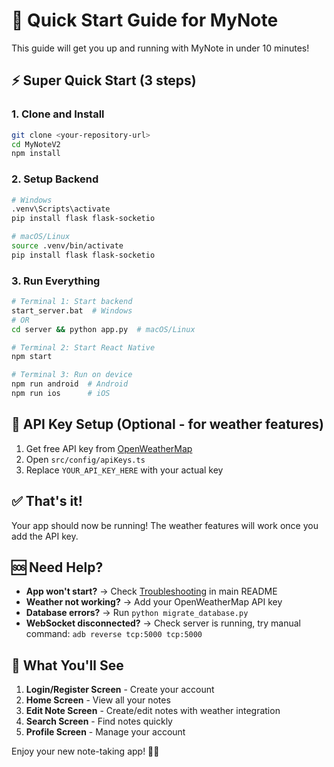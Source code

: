 # 🚀 Quick Start Guide for MyNote

This guide will get you up and running with MyNote in under 10 minutes!

## ⚡ Super Quick Start (3 steps)

### 1. Clone and Install
```bash
git clone <your-repository-url>
cd MyNoteV2
npm install
```

### 2. Setup Backend
```bash
# Windows
.venv\Scripts\activate
pip install flask flask-socketio

# macOS/Linux
source .venv/bin/activate
pip install flask flask-socketio
```

### 3. Run Everything
```bash
# Terminal 1: Start backend
start_server.bat  # Windows
# OR
cd server && python app.py  # macOS/Linux

# Terminal 2: Start React Native
npm start

# Terminal 3: Run on device
npm run android  # Android
npm run ios      # iOS
```

## 🔑 API Key Setup (Optional - for weather features)

1. Get free API key from [OpenWeatherMap](https://openweathermap.org/api)
2. Open `src/config/apiKeys.ts`
3. Replace `YOUR_API_KEY_HERE` with your actual key

## ✅ That's it!

Your app should now be running! The weather features will work once you add the API key.

## 🆘 Need Help?

- **App won't start?** → Check [Troubleshooting](#troubleshooting) in main README
- **Weather not working?** → Add your OpenWeatherMap API key
- **Database errors?** → Run `python migrate_database.py`
- **WebSocket disconnected?** → Check server is running, try manual command: `adb reverse tcp:5000 tcp:5000`

## 📱 What You'll See

1. **Login/Register Screen** - Create your account
2. **Home Screen** - View all your notes
3. **Edit Note Screen** - Create/edit notes with weather integration
4. **Search Screen** - Find notes quickly
5. **Profile Screen** - Manage your account

Enjoy your new note-taking app! 📝✨
